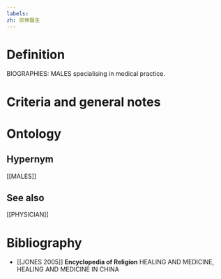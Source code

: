 ```yaml
---
labels: 
zh: 前佛醫生
---
```


# Definition
BIOGRAPHIES: MALES specialising in medical practice.
# Criteria and general notes
# Ontology

## Hypernym
[[MALES]]
## See also
[[PHYSICIAN]]
# Bibliography
- [[JONES 2005]]
**Encyclopedia of Religion** 
HEALING AND MEDICINE, HEALING AND MEDICINE IN CHINA